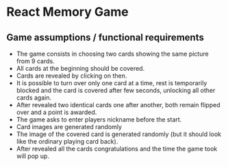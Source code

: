 # React Memory Game

## Game assumptions / functional requirements

* The game consists in choosing two cards showing the same picture from 9 cards.
* All cards at the beginning should be covered.
* Cards are revealed by clicking on then.
* It is possible to turn over only one card at a time, rest is temporarily blocked and the card is covered after few seconds, unlocking all other cards again.
* After revealed two identical cards one after another, both remain flipped over and a point is awarded.
* The game asks to enter players nickname before the start.
* Card images are generated randomly
* The image of the covered card is generated randomly (but it should look like the ordinary playing card back).
* After revealed all the cards congratulations and the time the game took will pop up.
